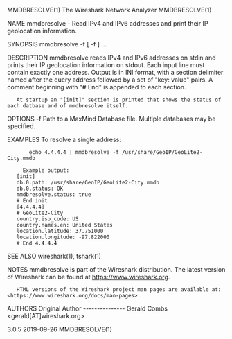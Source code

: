 MMDBRESOLVE(1)                                                                          The Wireshark Network Analyzer                                                                         MMDBRESOLVE(1)

NAME
       mmdbresolve - Read IPv4 and IPv6 addresses and print their IP geolocation information.

SYNOPSIS
       mmdbresolve -f <dbfile> [ -f <dbfile> ] ...

DESCRIPTION
       mmdbresolve reads IPv4 and IPv6 addresses on stdin and prints their IP geolocation information on stdout. Each input line must contain exactly one address. Output is in INI format, with a section
       delimiter named after the query address followed by a set of "key: value" pairs. A comment beginning with "# End" is appended to each section.

       At startup an "[init]" section is printed that shows the status of each datbase and of mmdbresolve itself.

OPTIONS
       -f  Path to a MaxMind Database file. Multiple databases may be specified.

EXAMPLES
       To resolve a single address:

           echo 4.4.4.4 | mmdbresolve -f /usr/share/GeoIP/GeoLite2-City.mmdb

         Example output:
       [init]
       db.0.path: /usr/share/GeoIP/GeoLite2-City.mmdb
       db.0.status: OK
       mmdbresolve.status: true
       # End init
       [4.4.4.4]
       # GeoLite2-City
       country.iso_code: US
       country.names.en: United States
       location.latitude: 37.751000
       location.longitude: -97.822000
       # End 4.4.4.4

SEE ALSO
       wireshark(1), tshark(1)

NOTES
       mmdbresolve is part of the Wireshark distribution. The latest version of Wireshark can be found at <https://www.wireshark.org>.

       HTML versions of the Wireshark project man pages are available at: <https://www.wireshark.org/docs/man-pages>.

AUTHORS
         Original Author
         ---------------
         Gerald Combs            <gerald[AT]wireshark.org>

3.0.5                                                                                             2019-09-26                                                                                   MMDBRESOLVE(1)
